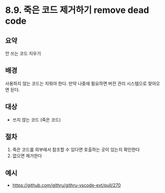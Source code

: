 # 8.9. 죽은 코드 제거하기 remove dead code

## 요약

안 쓰는 코드 지우기

## 배경

사용하지 않는 코드는 지워야 한다. 만약 나중에 필요하면 버전 관리 시스템으로 찾아오면 된다.

## 대상

- 쓰지 않는 코드 (죽은 코드)

## 절차

1. 죽은 코드를 외부에서 참조할 수 있다면 호출하는 곳이 있는지 확인한다
2. 없으면 제거한다

## 예시

- https://github.com/githru/githru-vscode-ext/pull/270
